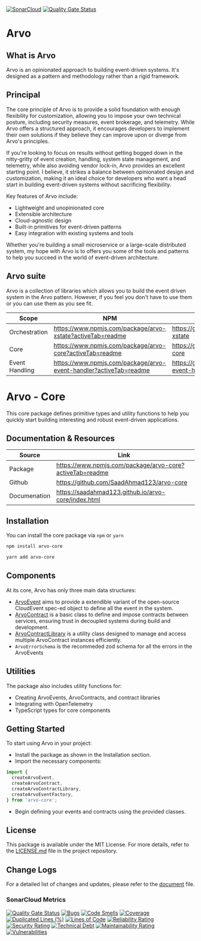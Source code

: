 [![SonarCloud](https://sonarcloud.io/images/project_badges/sonarcloud-white.svg)](https://sonarcloud.io/summary/new_code?id=SaadAhmad123_arvo-core)
[![Quality Gate Status](https://sonarcloud.io/api/project_badges/measure?project=SaadAhmad123_arvo-core&metric=alert_status)](https://sonarcloud.io/summary/new_code?id=SaadAhmad123_arvo-core)


# Arvo

## What is Arvo

Arvo is an opinionated approach to building event-driven systems. It's designed as a pattern and methodology rather than a rigid framework.

## Principal

The core principle of Arvo is to provide a solid foundation with enough flexibility for customization, allowing you to impose your own technical posture, including security measures, event brokerage, and telemetry. While Arvo offers a structured approach, it encourages developers to implement their own solutions if they believe they can improve upon or diverge from Arvo's principles.

If you're looking to focus on results without getting bogged down in the nitty-gritty of event creation, handling, system state management, and telemetry, while also avoiding vendor lock-in, Arvo provides an excellent starting point. I believe, it strikes a balance between opinionated design and customization, making it an ideal choice for developers who want a head start in building event-driven systems without sacrificing flexibility.

Key features of Arvo include:

- Lightweight and unopinionated core
- Extensible architecture
- Cloud-agnostic design
- Built-in primitives for event-driven patterns
- Easy integration with existing systems and tools

Whether you're building a small microservice or a large-scale distributed system, my hope with Arvo is to offers you some of the tools and patterns to help you succeed in the world of event-driven architecture.

## Arvo suite

Arvo is a collection of libraries which allows you to build the event driven system in the Arvo pattern. However, if you feel you don't have to use them or you can use them as you see fit.

| Scope       | NPM                                                                | Github                                                                | Documentation                                                                |
| ------------ | ------------------------------------------------------------- | ------------------------------------------------------------- | ------------------------------------------------------------- |
| Orchestration      | https://www.npmjs.com/package/arvo-xstate?activeTab=readme | https://github.com/SaadAhmad123/arvo-xstate | https://saadahmad123.github.io/arvo-xstate/index.html |
| Core       | https://www.npmjs.com/package/arvo-core?activeTab=readme                | https://github.com/SaadAhmad123/arvo-core | https://saadahmad123.github.io/arvo-core/index.html |
| Event Handling | https://www.npmjs.com/package/arvo-event-handler?activeTab=readme      | https://github.com/SaadAhmad123/arvo-event-handler | https://saadahmad123.github.io/arvo-event-handler/index.html |

# Arvo - Core

This core package defines primitive types and utility functions to help you quickly start building interesting and robust event-driven applications.

## Documentation & Resources

| Source       | Link                                                     |
| ------------ | -------------------------------------------------------- |
| Package      | https://www.npmjs.com/package/arvo-core?activeTab=readme |
| Github       | https://github.com/SaadAhmad123/arvo-core                |
| Documenation | https://saadahmad123.github.io/arvo-core/index.html      |

## Installation

You can install the core package via `npm` or `yarn`

```bash
npm install arvo-core
```

```bash
yarn add arvo-core
```

## Components

At its core, Arvo has only three main data structures:

- [ArvoEvent](src/ArvoEvent/README.md) aims to provide a extendible variant of the open-source CloudEvent spec-ed object to define all the event in the system.
- [ArvoContract](src/ArvoContract/README.md) is a basic class to define and impose contracts between services, ensuring trust in decoupled systems during build and development.
- [ArvoContractLibrary](src/ArvoContractLibrary/README.md) is a utility class designed to manage and access multiple ArvoContract instances efficiently.
- `ArvoErrorSchema` is the recommeded zod schema for all the errors in the ArvoEvents

## Utilities

The package also includes utility functions for:

- Creating ArvoEvents, ArvoContracts, and contract libraries
- Integrating with OpenTelemetry
- TypeScript types for core components

## Getting Started

To start using Arvo in your project:

- Install the package as shown in the Installation section.
- Import the necessary components:

```javascript
import {
  createArvoEvent,
  createArvoContract,
  createArvoContractLibrary,
  createArvoEventFactory,
} from 'arvo-core';
```

- Begin defining your events and contracts using the provided classes.

## License

This package is available under the MIT License. For more details, refer to the [LICENSE.md](LICENSE.md) file in the project repository.

## Change Logs

For a detailed list of changes and updates, please refer to the [document](CHANGELOG.md) file.

### SonarCloud Metrics

[![Quality Gate Status](https://sonarcloud.io/api/project_badges/measure?project=SaadAhmad123_arvo-core&metric=alert_status)](https://sonarcloud.io/summary/new_code?id=SaadAhmad123_arvo-core)
[![Bugs](https://sonarcloud.io/api/project_badges/measure?project=SaadAhmad123_arvo-core&metric=bugs)](https://sonarcloud.io/summary/new_code?id=SaadAhmad123_arvo-core)
[![Code Smells](https://sonarcloud.io/api/project_badges/measure?project=SaadAhmad123_arvo-core&metric=code_smells)](https://sonarcloud.io/summary/new_code?id=SaadAhmad123_arvo-core)
[![Coverage](https://sonarcloud.io/api/project_badges/measure?project=SaadAhmad123_arvo-core&metric=coverage)](https://sonarcloud.io/summary/new_code?id=SaadAhmad123_arvo-core)
[![Duplicated Lines (%)](https://sonarcloud.io/api/project_badges/measure?project=SaadAhmad123_arvo-core&metric=duplicated_lines_density)](https://sonarcloud.io/summary/new_code?id=SaadAhmad123_arvo-core)
[![Lines of Code](https://sonarcloud.io/api/project_badges/measure?project=SaadAhmad123_arvo-core&metric=ncloc)](https://sonarcloud.io/summary/new_code?id=SaadAhmad123_arvo-core)
[![Reliability Rating](https://sonarcloud.io/api/project_badges/measure?project=SaadAhmad123_arvo-core&metric=reliability_rating)](https://sonarcloud.io/summary/new_code?id=SaadAhmad123_arvo-core)
[![Security Rating](https://sonarcloud.io/api/project_badges/measure?project=SaadAhmad123_arvo-core&metric=security_rating)](https://sonarcloud.io/summary/new_code?id=SaadAhmad123_arvo-core)
[![Technical Debt](https://sonarcloud.io/api/project_badges/measure?project=SaadAhmad123_arvo-core&metric=sqale_index)](https://sonarcloud.io/summary/new_code?id=SaadAhmad123_arvo-core)
[![Maintainability Rating](https://sonarcloud.io/api/project_badges/measure?project=SaadAhmad123_arvo-core&metric=sqale_rating)](https://sonarcloud.io/summary/new_code?id=SaadAhmad123_arvo-core)
[![Vulnerabilities](https://sonarcloud.io/api/project_badges/measure?project=SaadAhmad123_arvo-core&metric=vulnerabilities)](https://sonarcloud.io/summary/new_code?id=SaadAhmad123_arvo-core)

